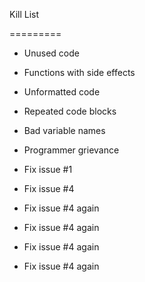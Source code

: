 Kill List

=========

* Unused code

* Functions with side effects

* Unformatted code

* Repeated code blocks

* Bad variable names


* Programmer grievance
* Fix issue #1
* Fix issue #4
* Fix issue #4 again
* Fix issue #4 again
* Fix issue #4 again
* Fix issue #4 again
